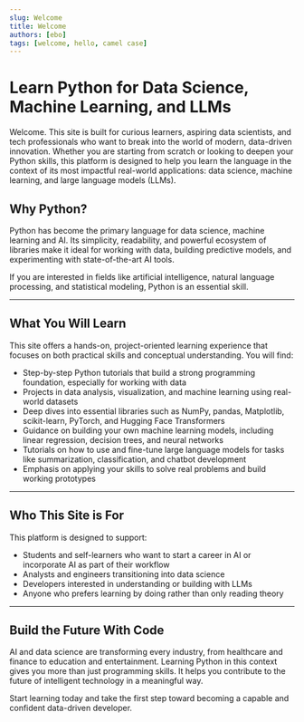 ```yaml
---
slug: Welcome
title: Welcome
authors: [ebo]
tags: [welcome, hello, camel case]
---
```


# Learn Python for Data Science, Machine Learning, and LLMs

Welcome. This site is built for curious learners, aspiring data scientists, and tech professionals who want to break into the world of modern, data-driven innovation. Whether you are starting from scratch or looking to deepen your Python skills, this platform is designed to help you learn the language in the context of its most impactful real-world applications: data science, machine learning, and large language models (LLMs).
<!-- truncate -->

## Why Python?

Python has become the primary language for data science, machine learning and AI. Its simplicity, readability, and powerful ecosystem of libraries make it ideal for working with data, building predictive models, and experimenting with state-of-the-art AI tools.

If you are interested in fields like artificial intelligence, natural language processing, and statistical modeling, Python is an essential skill.

---

## What You Will Learn

This site offers a hands-on, project-oriented learning experience that focuses on both practical skills and conceptual understanding. You will find:

- Step-by-step Python tutorials that build a strong programming foundation, especially for working with data
- Projects in data analysis, visualization, and machine learning using real-world datasets
- Deep dives into essential libraries such as NumPy, pandas, Matplotlib, scikit-learn, PyTorch, and Hugging Face Transformers
- Guidance on building your own machine learning models, including linear regression, decision trees, and neural networks
- Tutorials on how to use and fine-tune large language models for tasks like summarization, classification, and chatbot development
- Emphasis on applying your skills to solve real problems and build working prototypes

---

## Who This Site is For

This platform is designed to support:

- Students and self-learners who want to start a career in AI or incorporate AI as part of their workflow
- Analysts and engineers transitioning into data science  
- Developers interested in understanding or building with LLMs  
- Anyone who prefers learning by doing rather than only reading theory

---

## Build the Future With Code

AI and data science are transforming every industry, from healthcare and finance to education and entertainment. Learning Python in this context gives you more than just programming skills. It helps you contribute to the future of intelligent technology in a meaningful way.

Start learning today and take the first step toward becoming a capable and confident data-driven developer.

